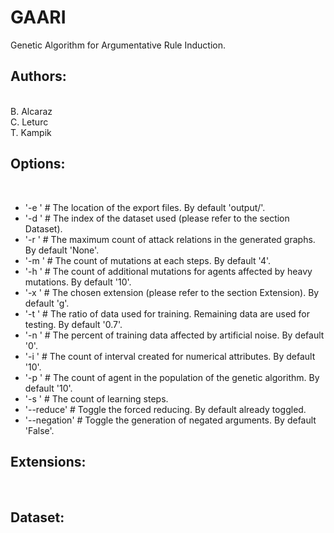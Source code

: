 # GAARI
Genetic Algorithm for Argumentative Rule Induction.

<h2>Authors:</h2><br>
B. Alcaraz<br>
C. Leturc<br>
T. Kampik<br>

<h2>Options:</h2><br>
<ul>
  <li>'-e <export_file>'  # The location of the export files. By default 'output/'.</li>
  <li>'-d <dataset>'  # The index of the dataset used (please refer to the section Dataset).</li>
  <li>'-r <max_size>'  # The maximum count of attack relations in the generated graphs. By default 'None'.</li>
  <li>'-m <mutation_intensity>'  # The count of mutations at each steps. By default '4'.</li>
  <li>'-h <heavy_mutation_intensity>'  # The count of additional mutations for agents affected by heavy mutations. By default '10'.</li>
  <li>'-x <extension>'  # The chosen extension (please refer to the section Extension). By default 'g'.</li>
  <li>'-t <train_test_ratio>'  # The ratio of data used for training. Remaining data are used for testing. By default '0.7'.</li>
  <li>'-n <noise_percent>'  # The percent of training data affected by artificial noise. By default '0'.</li>
  <li>'-i <numerical_interpolation>'  # The count of interval created for numerical attributes. By default '10'.</li>
  <li>'-p <population_size>'  # The count of agent in the population of the genetic algorithm. By default '10'.</li>
  <li>'-s <steps>'  # The count of learning steps.</li>
  <li>'--reduce'  # Toggle the forced reducing. By default already toggled.</li>
  <li>'--negation'  # Toggle the generation of negated arguments. By default 'False'.</li>
</ul>

<h2>Extensions:</h2><br>
<h2>Dataset:</h2><br>

